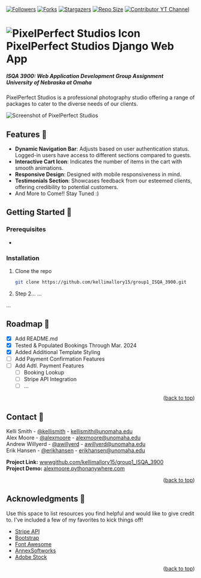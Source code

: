 <a name="readme-top"></a>

<!-- PROJECT SHIELDS -->
<!--
*** I'm using markdown "reference style" links for readability.
*** Reference links are enclosed in brackets [ ] instead of parentheses ( ).
*** See the bottom of this document for the declaration of the reference variables
*** for contributors-url, forks-url, etc. This is an optional, concise syntax you may use.
*** https://www.markdownguide.org/basic-syntax/#reference-style-links
-->
[![Followers][contributors-shield]][contributors-url]
[![Forks][forks-shield]][forks-url]
[![Stargazers][stars-shield]][stars-url]
[![Repo Size][issues-shield]][issues-url]
[![Contributor YT Channel][license-shield]][license-url]

# ![PixelPerfect Studios Icon](https://annexsoftworks.com/pps_ico2.webp) PixelPerfect Studios Django Web App

##### ISQA 3900: Web Application Development Group Assignment <br>University of Nebraska at Omaha


PixelPerfect Studios is a professional photography studio offering a range of packages to cater to the diverse needs of our clients.

![Screenshot of PixelPerfect Studios](https://annexsoftworks.com/pps_3900.webp) 

## Features 🌟

- **Dynamic Navigation Bar**: Adjusts based on user authentication status. Logged-in users have access to different sections compared to guests.
- **Interactive Cart Icon**: Indicates the number of items in the cart with smooth animations.
- **Responsive Design**: Designed with mobile responsiveness in mind.
- **Testimonials Section**: Showcases feedback from our esteemed clients, offering credibility to potential customers.
- And More to Come!! Stay Tuned :)

## Getting Started 🚀

### Prerequisites

- 

### Installation

1. Clone the repo
   ```bash
   git clone https://github.com/kellimallory15/group1_ISQA_3900.git

2. Step 2...
   ...

...


<!-- ROADMAP -->
## Roadmap 🚧

- [x] Add README.md
- [x] Tested & Populated Bookings Through Mar. 2024
- [x] Added Additional Template Styling
- [ ] Add Payment Confirmation Features
- [ ] Add Adtl. Payment Features
    - [ ] Booking Lookup
    - [ ] Stripe API Integration
    - [ ] ...

<p align="right">(<a href="#readme-top">back to top</a>)</p>


<!-- CONTACT -->
## Contact 📧

Kelli Smith - [@kellismith](mailto:kellismith@unomaha.edu) - kellismith@unomaha.edu<br/>
Alex Moore - [@alexmoore](mailto:alexmoore@unomaha.edu) - alexmoore@unomaha.edu<br/>
Andrew Willyerd - [@awillyerd](mailto:awillyerd@unomaha.edu) - awillyerd@unomaha.edu<br/>
Erik Hansen - [@erikhansen](mailto:erikhansen@unomaha.edu) - erikhansen@unomaha.edu<br/>

<b>Project Link:</b> [wwwgithub.com/kellimallory15/group1_ISQA_3900](https://github.com/kellimallory15/group1_ISQA_3900)<br/>
<b>Project Demo:</b> [alexmoore.pythonanywhere.com](https://alexmoore.pythonanywhere.com/)

<p align="right">(<a href="#readme-top">back to top</a>)</p>

<!-- ACKNOWLEDGMENTS -->
## Acknowledgments 🙏

Use this space to list resources you find helpful and would like to give credit to. I've included a few of my favorites to kick things off!

* [Stripe API](https://stripe.com/docs/api)
* [Bootstrap](https://getbootstrap.com/)
* [Font Awesome](https://fontawesome.com/icons)
* [AnnexSoftworks](https://annexsoftworks.com/)
* [Adobe Stock](https://stock.adobe.com/)

<p align="right">(<a href="#readme-top">back to top</a>)</p>





<!-- MARKDOWN LINKS & IMAGES -->
<!-- https://www.markdownguide.org/basic-syntax/#reference-style-links -->
[contributors-shield]: https://img.shields.io/github/followers/kellimallory15
[contributors-url]: https://github.com/kellimallory15?tab=followers
[forks-shield]: https://img.shields.io/github/forks/kellimallory15/group1_ISQA_3900
[forks-url]: https://github.com/kellimallory15/group1_ISQA_3900/forks
[stars-shield]: https://img.shields.io/github/stars/kellimallory15/group1_ISQA_3900
[stars-url]: https://github.com/kellimallory15/group1_ISQA_3900/stargazers
[issues-shield]: https://img.shields.io/github/repo-size/kellimallory15/group1_ISQA_3900
[issues-url]: https://github.com/kellimallory15/group1_ISQA_3900
[license-shield]: https://img.shields.io/youtube/channel/views/UC1Wjsd6aIIhJsH7820CAjzQ
[license-url]: https://www.youtube.com/@annexsoftworks
[linkedin-shield]: https://img.shields.io/github/repo-size/kellimallory15/group1_ISQA_3900
[linkedin-url]: https://github.com/kellimallory15/group1_ISQA_3900
[product-screenshot]: images/screenshot.png
[Next.js]: https://img.shields.io/badge/next.js-000000?style=for-the-badge&logo=nextdotjs&logoColor=white
[Next-url]: https://nextjs.org/
[React.js]: https://img.shields.io/badge/React-20232A?style=for-the-badge&logo=react&logoColor=61DAFB
[React-url]: https://reactjs.org/
[Vue.js]: https://img.shields.io/badge/Vue.js-35495E?style=for-the-badge&logo=vuedotjs&logoColor=4FC08D
[Vue-url]: https://vuejs.org/
[Angular.io]: https://img.shields.io/badge/Angular-DD0031?style=for-the-badge&logo=angular&logoColor=white
[Angular-url]: https://angular.io/
[Svelte.dev]: https://img.shields.io/badge/Svelte-4A4A55?style=for-the-badge&logo=svelte&logoColor=FF3E00
[Svelte-url]: https://svelte.dev/
[Laravel.com]: https://img.shields.io/badge/Laravel-FF2D20?style=for-the-badge&logo=laravel&logoColor=white
[Laravel-url]: https://laravel.com
[Bootstrap.com]: https://img.shields.io/badge/Bootstrap-563D7C?style=for-the-badge&logo=bootstrap&logoColor=white
[Bootstrap-url]: https://getbootstrap.com
[JQuery.com]: https://img.shields.io/badge/jQuery-0769AD?style=for-the-badge&logo=jquery&logoColor=white
[JQuery-url]: https://jquery.com 
